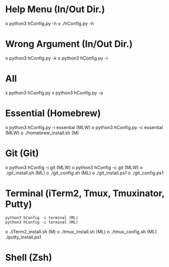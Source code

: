 # Help Menu (In/Out Dir.)
o	python3 hConfig.py -h
o	./hConfig.py -h

# Wrong Argument (In/Out Dir.)
o	python3 hConfig.py -k
o	python3 hConfig.py -i

# All
x	python3 hConfig.py
x	python3 hConfig.py -a

# Essential (Homebrew)
o	python3 hConfig.py -i essential (MLW)
o	python3 hConfig.py -c essential (MLW)
o	./homebrew\_install.sh (M)

# Git (Git)
o	python3 hConfig -i git (MLW)
o	python3 hConfig -c git (MLW)
o ./git\_install.sh (ML)
o	./git\_config.sh (ML)
o	./git\_install.ps1
o	./git\_config.ps1

# Terminal (iTerm2, Tmux, Tmuxinator, Putty)
	python3 hConfig -i terminal (ML)
	python3 hConfig -c terminal (ML)
o	./iTerm2\_install.sh (M)
o	./tmux\_install.sh (ML)
o	./tmux\_config.sh (ML)
	./putty\_install.ps1

# Shell (Zsh)
